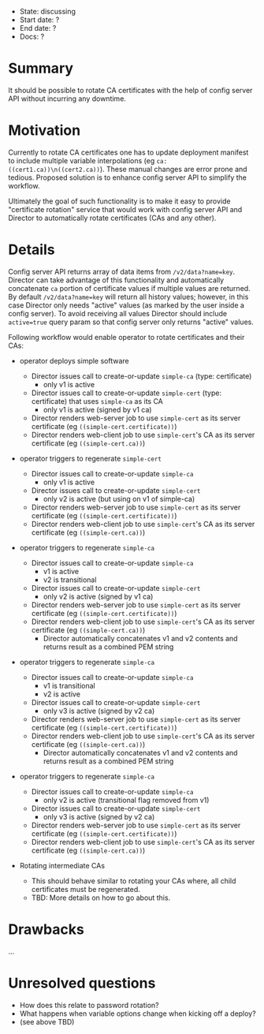 - State: discussing
- Start date: ?
- End date: ?
- Docs: ?

# Summary

It should be possible to rotate CA certificates with the help of config server API without incurring any downtime.

# Motivation

Currently to rotate CA certificates one has to update deployment manifest to include multiple variable interpolations (eg `ca: ((cert1.ca))\n((cert2.ca))`). These manual changes are error prone and tedious. Proposed solution is to enhance config server API to simplify the workflow.

Ultimately the goal of such functionality is to make it easy to provide "certificate rotation" service that would work with config server API and Director to automatically rotate certificates (CAs and any other).

# Details

Config server API returns array of data items from `/v2/data?name=key`. Director can take advantage of this functionality and automatically concatenate `ca` portion of certificate values if multiple values are returned. By default `/v2/data?name=key` will return all history values; however, in this case Director only needs "active" values (as marked by the user inside a config server). To avoid receiving all values Director should include `active=true` query param so that config server only returns "active" values.

Following workflow would enable operator to rotate certificates and their CAs:

- operator deploys simple software
  - Director issues call to create-or-update `simple-ca` (type: certificate)
    - only v1 is active
  - Director issues call to create-or-update `simple-cert` (type: certificate) that uses `simple-ca` as its CA
    - only v1 is active (signed by v1 ca)
  - Director renders web-server job to use `simple-cert` as its server certificate (eg `((simple-cert.certificate))`)
  - Director renders web-client job to use `simple-cert`'s CA as its server certificate (eg `((simple-cert.ca))`)

- operator triggers to regenerate `simple-cert`
  - Director issues call to create-or-update `simple-ca`
    - only v1 is active
  - Director issues call to create-or-update `simple-cert`
    - only v2 is active (but using on v1 of simple-ca)
  - Director renders web-server job to use `simple-cert` as its server certificate (eg `((simple-cert.certificate))`)
  - Director renders web-client job to use `simple-cert`'s CA as its server certificate (eg `((simple-cert.ca))`)

- operator triggers to regenerate `simple-ca`
  - Director issues call to create-or-update `simple-ca`
    - v1 is active
    - v2 is transitional
  - Director issues call to create-or-update `simple-cert`
    - only v2 is active (signed by v1 ca)
  - Director renders web-server job to use `simple-cert` as its server certificate (eg `((simple-cert.certificate))`)
  - Director renders web-client job to use `simple-cert`'s CA as its server certificate (eg `((simple-cert.ca))`)
    - Director automatically concatenates v1 and v2 contents and returns result as a combined PEM string

- operator triggers to regenerate `simple-ca`
  - Director issues call to create-or-update `simple-ca`
    - v1 is transitional
    - v2 is active
  - Director issues call to create-or-update `simple-cert`
    - only v3 is active (signed by v2 ca)
  - Director renders web-server job to use `simple-cert` as its server certificate (eg `((simple-cert.certificate))`)
  - Director renders web-client job to use `simple-cert`'s CA as its server certificate (eg `((simple-cert.ca))`)
    - Director automatically concatenates v1 and v2 contents and returns result as a combined PEM string

- operator triggers to regenerate `simple-ca`
  - Director issues call to create-or-update `simple-ca`
    - only v2 is active (transitional flag removed from v1)
  - Director issues call to create-or-update `simple-cert`
    - only v3 is active (signed by v2 ca)
  - Director renders web-server job to use `simple-cert` as its server certificate (eg `((simple-cert.certificate))`)
  - Director renders web-client job to use `simple-cert`'s CA as its server certificate (eg `((simple-cert.ca))`)

- Rotating intermediate CAs
  - This should behave similar to rotating your CAs where, all child certificates must be regenerated.
  - TBD: More details on how to go about this.

# Drawbacks

...

# Unresolved questions

- How does this relate to password rotation?
- What happens when variable options change when kicking off a deploy?
- (see above TBD)
